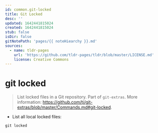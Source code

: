 ```yaml
---
id: common.git-locked
title: Git Locked
desc: ''
updated: 1642441815024
created: 1642441815024
stub: false
isDir: false
gitNotePath: 'pages/{{ noteHiearchy }}.md'
sources:
  - name: tldr-pages
    url: 'https://github.com/tldr-pages/tldr/blob/master/LICENSE.md'
    license: Creative Commons
---
```

# git locked

> List locked files in a Git repository.
> Part of `git-extras`.
> More information: <https://github.com/tj/git-extras/blob/master/Commands.md#git-locked>.

- List all local locked files:

`git locked`

